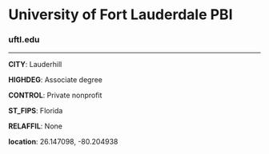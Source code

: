 # University of Fort Lauderdale PBI
### uftl.edu
---
**CITY**: Lauderhill

**HIGHDEG**: Associate degree

**CONTROL**: Private nonprofit

**ST_FIPS**: Florida

**RELAFFIL**: None

**location**: 26.147098, -80.204938